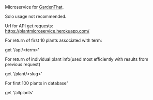 Microservice for [GardenThat](https://github.com/adumortier/gardenthat).  


Solo usage not recommended.  

Url for API get requests:  
https://plantmicroservice.herokuapp.com/

For return of first 10 plants associated with term:  

get '/api/\<term\>'

For return of individual plant info(used most efficiently with results from previous request)  

get '/plant/\<slug\>'

For first 100 plants in database"  

get '/allplants'
